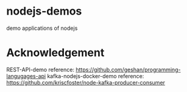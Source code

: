 # nodejs-demos
demo applications of nodejs

# Acknowledgement

REST-API-demo reference: https://github.com/geshan/programming-langugages-api
kafka-nodejs-docker-demo reference: https://github.com/kriscfoster/node-kafka-producer-consumer
